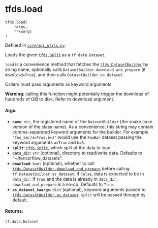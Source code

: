 <div itemscope itemtype="http://developers.google.com/ReferenceObject">
<meta itemprop="name" content="tfds.load" />
<meta itemprop="path" content="Stable" />
</div>

# tfds.load

``` python
tfds.load(
    *args,
    **kwargs
)
```



Defined in [`core/api_utils.py`](https://github.com/tensorflow/datasets/tree/master/tensorflow_datasets/core/api_utils.py).

Loads the given <a href="../tfds/Split.md"><code>tfds.Split</code></a> as a `tf.data.Dataset`.

`load` is a convenience method that fetches the <a href="../tfds/DatasetBuilder.md"><code>tfds.DatasetBuilder</code></a> by
string name, optionally calls `DatasetBuilder.download_and_prepare`
(if `download=True`), and then calls `DatasetBuilder.as_dataset`.

Callers must pass arguments as keyword arguments.

**Warning**: calling this function might potentially trigger the download
of hundreds of GiB to disk. Refer to download argument.

#### Args:

* <b>`name`</b>: `str`, the registered name of the `DatasetBuilder` (the snake case
    version of the class name). As a convenience, this string may contain
    comma-separated keyword arguments for the builder. For example
    `"foo_bar/a=True,b=3"` would use the `FooBar` dataset passing the keyword
    arguments `a=True` and `b=3`.
* <b>`split`</b>: <a href="../tfds/Split.md"><code>tfds.Split</code></a>, which split of the data to load.
* <b>`data_dir`</b>: `str` (optional), directory to read/write data.
    Defaults to "~/tensorflow_datasets".
* <b>`download`</b>: `bool` (optional), whether to call
    <a href="../tfds/DatasetBuilder.md#download_and_prepare"><code>tfds.DatasetBuilder.download_and_prepare</code></a>
    before calling `tf.DatasetBuilder.as_dataset`. If `False`, data is
    expected to be in `data_dir`. If `True` and the data is already in
    `data_dir`, `download_and_prepare` is a no-op.
    Defaults to `True`.
* <b>`as_dataset_kwargs`</b>: `dict` (optional), keyword arguments passed to
    <a href="../tfds/DatasetBuilder.md#as_dataset"><code>tfds.DatasetBuilder.as_dataset</code></a>. `split` will be passed through by
    default.


#### Returns:

`tf.data.Dataset`